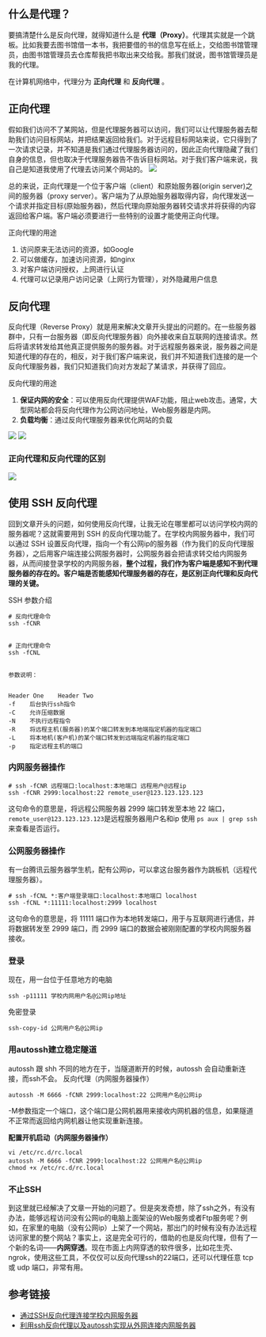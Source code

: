 ## 什么是代理？

要搞清楚什么是反向代理，就得知道什么是 **代理（Proxy）**。代理其实就是一个跳板。比如我要去图书馆借一本书，我把要借的书的信息写在纸上，交给图书馆管理员，由图书馆管理员去仓库帮我把书取出来交给我。那我们就说，图书馆管理员是我的代理。


在计算机网络中，代理分为 **正向代理** 和 **反向代理** 。


## 正向代理
假如我们访问不了某网站，但是代理服务器可以访问，我们可以让代理服务器去帮助我们访问目标网站，并把结果返回给我们。对于远程目标网站来说，它只得到了一次请求记录，并不知道是我们通过代理服务器访问的，因此正向代理隐藏了我们自身的信息，但也取决于代理服务器告不告诉目标网站。对于我们客户端来说，我自己是知道我使用了代理去访问某个网站的。
![](https://sxm-upload.oss-cn-beijing.aliyuncs.com/imgs/24f7bc04-cac3-498c-855c-7bb90c6c6860.jpg)


总的来说，正向代理是一个位于客户端（client）和原始服务器(origin server)之间的服务器（proxy server）。客户端为了从原始服务器取得内容，向代理发送一个请求并指定目标(原始服务器)，然后代理向原始服务器转交请求并将获得的内容返回给客户端。客户端必须要进行一些特别的设置才能使用正向代理。


正向代理的用途
1.  访问原来无法访问的资源，如Google
2.  可以做缓存，加速访问资源，如nginx
3.  对客户端访问授权，上网进行认证
4.  代理可以记录用户访问记录（上网行为管理），对外隐藏用户信息




## 反向代理
反向代理（Reverse Proxy）就是用来解决文章开头提出的问题的。在一些服务器群中，只有一台服务器（即反向代理服务器）向外接收来自互联网的连接请求。然后将请求转发给其他真正提供服务的服务器。对于远程服务器来说，服务器之间是知道代理的存在的，相反，对于我们客户端来说，我们并不知道我们连接的是一个反向代理服务器，我们只知道我们向对方发起了某请求，并获得了回应。


反向代理的用途
1.  **保证内网的安全**：可以使用反向代理提供WAF功能，阻止web攻击。通常，大型网站都会将反向代理作为公网访问地址，Web服务器是内网。
2.  **负载均衡**：通过反向代理服务器来优化网站的负载


![](https://sxm-upload.oss-cn-beijing.aliyuncs.com/imgs/8da7322f-d6b5-418d-8216-b8003d2afbac.jpg)
![](https://sxm-upload.oss-cn-beijing.aliyuncs.com/imgs/f5a4d2fe-37c6-41e1-b724-4afeab69f87b.jpg)




### 正向代理和反向代理的区别
![](https://sxm-upload.oss-cn-beijing.aliyuncs.com/imgs/e4673e09-0df6-4fbc-b05f-b519a3b00bcb.jpg)




## 使用 SSH 反向代理
回到文章开头的问题，如何使用反向代理，让我无论在哪里都可以访问学校内网的服务器呢？这就需要用到 SSH 的反向代理功能了。在学校内网服务器中，我们可以通过 SSH 设置反向代理，指向一个有公网ip的服务器（作为我们的反向代理服务器），之后用客户端连接公网服务器时，公网服务器会把请求转交给内网服务器，从而间接登录学校的内网服务器，**整个过程，我们作为客户端是感知不到代理服务器的存在的。客户端是否能感知代理服务器的存在，是区别正向代理和反向代理的关键。**


SSH 参数介绍
```
# 反向代理命令
ssh -fCNR


# 正向代理命令
ssh -fCNL


参数说明：


Header One    Header Two
-f    后台执行ssh指令
-C    允许压缩数据
-N    不执行远程指令
-R    将远程主机(服务器)的某个端口转发到本地端指定机器的指定端口
-L    将本地机(客户机)的某个端口转发到远端指定机器的指定端口
-p    指定远程主机的端口
```
### 内网服务器操作
```
# ssh -fCNR 远程端口:localhost:本地端口 远程用户@远程ip
ssh -fCNR 2999:localhost:22 remote_user@123.123.123.123
```
这句命令的意思是，将远程公网服务器 2999 端口转发至本地 22 端口， `remote_user@123.123.123.123`是远程服务器用户名和ip
使用 `ps aux | grep ssh` 来查看是否运行。


### 公网服务器操作
有一台腾讯云服务器学生机，配有公网ip，可以拿这台服务器作为跳板机（远程代理服务器）。
```
# ssh -fCNL *:客户端登录端口:localhost:本地端口 localhost
ssh -fCNL *:11111:localhost:2999 localhost
```
这句命令的意思是，将 11111 端口作为本地转发端口，用于与互联网进行通信，并将数据转发至 2999 端口，而 2999 端口的数据会被刚刚配置的学校内网服务器接收。


### 登录
现在，用一台位于任意地方的电脑
```
ssh -p11111 学校内网用户名@公网ip地址
```
免密登录
```
ssh-copy-id 公网用户名@公网ip
```


### 用autossh建立稳定隧道
autossh 跟 shh 不同的地方在于，当隧道断开的时候，autossh 会自动重新连接，而ssh不会。
反向代理（内网服务器操作）
```
autossh -M 6666 -fCNR 2999:localhost:22 公网用户名@公网ip
```
-M参数指定一个端口，这个端口是公网机器用来接收内网机器的信息，如果隧道不正常而返回给内网机器让他实现重新连接。


**配置开机启动（内网服务器操作）**
```
vi /etc/rc.d/rc.local
autossh -M 6666 -fCNR 2999:localhost:22 公网用户名@公网ip
chmod +x /etc/rc.d/rc.local
```


### 不止SSH
到这里就已经解决了文章一开始的问题了。但是突发奇想，除了ssh之外，有没有办法，能够远程访问没有公网ip的电脑上面架设的Web服务或者Ftp服务呢？例如，在家里的电脑（没有公网ip）上架了一个网站，那出门的时候有没有办法远程访问家里的整个网站？事实上，这是完全可行的，借助的也是反向代理，但有了一个新的名词——**内网穿透**。现在市面上内网穿透的软件很多，比如花生壳、ngrok，使用这些工具，不仅仅可以反向代理ssh的22端口，还可以代理任意 tcp 或 udp 端口，非常有用。



## 参考链接
- [通过SSH反向代理连接学校内网服务器 ](https://jerrysheh.com/post/44ca081e.html)
- [利用ssh反向代理以及autossh实现从外网连接内网服务器](https://www.cnblogs.com/kwongtai/p/6903420.html)


